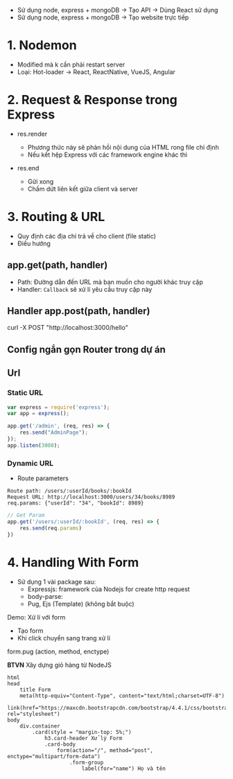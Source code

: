 - Sử dụng node, express + mongoDB -> Tạo API -> Dùng React sử dụng
- Sử dụng node, express + mongoDB -> Tạo website trực tiếp


# 1. Nodemon
- Modified mà k cần phải restart server
- Loại: Hot-loader -> React, ReactNative, VueJS, Angular
# 2. Request & Response trong Express


- res.render
    - Phương thức này sẽ phản hồi nội dung của HTML rong file chỉ định
    - Nếu kết hệp Express với các framework engine khác thì 

- res.end
    - Gửi xong
    - Chấm dứt liên kết giữa client và server

# 3. Routing & URL
- Quy định các địa chỉ trả về cho client (file static)
- Điều hướng

## app.get(path, handler)
- Path: Đường dẫn đến URL mà bạn muốn cho người khác truy cập
- Handler: ```Callback``` sẽ xử lí yêu cầu truy cập này

## Handler app.post(path, handler)
curl -X POST "http://localhost:3000/hello"

## Config ngắn gọn Router trong dự án

## Url 

### Static URL

```Javascript
var express = require('express');
var app = express();

app.get('/admin', (req, res) => {
    res.send("AdminPage");
});
app.listen(3000);
```

### Dynamic URL
- Route parameters

```
Route path: /users/:userId/books/:bookId
Request URL: http://localhost:3000/users/34/books/8989
req.params: {"userId": "34", "bookId": 8989}
```

```Javascript
// Get Param
app.get('/users/:userId/:bookId', (req, res) => {
    res.send(req.params)
})
```

# 4. Handling With Form
- Sử dụng 1 vài package sau:
    - Expressjs: framework của Nodejs for create http request
    - body-parse:
    - Pug, Ejs (Template) (không bắt buộc)

Demo: Xử lí với form
- Tạo form
- Khi click chuyển sang trang xử lí 

form.pug (action, method, enctype)



**BTVN** Xây dựng giỏ hàng từ NodeJS


```pug
html
head
    title Form
    meta(http-equiv="Content-Type", content="text/html;charset=UTF-8")
    link(href="https://maxcdn.bootstrapcdn.com/bootstrap/4.4.1/css/bootstrap.min.css", rel="stylesheet")
body
    div.container
        .card(style = "margin-top: 5%;")
            h3.card-header Xử lý Form
            .card-body
                form(action="/", method="post", enctype="multipart/form-data")
                    .form-group
                        label(for="name") Họ và tên
```

